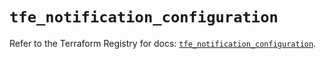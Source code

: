 # `tfe_notification_configuration`

Refer to the Terraform Registry for docs: [`tfe_notification_configuration`](https://registry.terraform.io/providers/hashicorp/tfe/0.66.0/docs/resources/notification_configuration).
